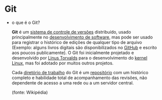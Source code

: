 # Git 

- o que é o Git?

  **Git** é um [sistema de controle de versões](https://pt.wikipedia.org/wiki/Sistema_de_controle_de_versões) distribuído, usado principalmente no [desenvolvimento de software](https://pt.wikipedia.org/wiki/Desenvolvimento_de_software), mas pode ser usado para registrar o histórico de edições de qualquer tipo de arquivo (Exemplo: alguns livros digitais são disponibilizados no [GitHub](https://pt.wikipedia.org/wiki/GitHub) e escrito aos poucos publicamente). O Git foi inicialmente projetado e desenvolvido por [Linus Torvalds](https://pt.wikipedia.org/wiki/Linus_Torvalds) para o desenvolvimento do [kernel Linux](https://pt.wikipedia.org/wiki/Linux_(núcleo)), mas foi adotado por muitos outros projetos.

  Cada [diretório de trabalho](https://pt.wikipedia.org/wiki/Diretório_(computação)) do Git é um [repositório](https://pt.wikipedia.org/wiki/Repositório) com um histórico completo e habilidade total de acompanhamento das revisões, não dependente de acesso a uma rede ou a um servidor central.

  (fonte: Wikipédia)

